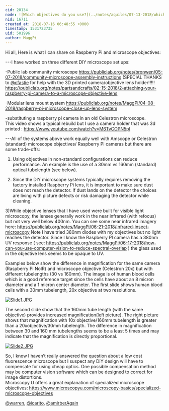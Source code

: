 ```yaml
---
cid: 20134
node: ![Which objectives do you use?](../notes/aquiles/07-13-2018/which-objectives-do-you-use)
nid: 16711
created_at: 2018-07-16 06:48:55 +0000
timestamp: 1531723735
uid: 501996
author: MaggPi
---
```


Hi all, 
Here is what I can share on Raspberry Pi and microscope objectives:

---I have worked on three different DIY microscope set ups:


-Public lab community microscope https://publiclab.org/notes/bronwen/05-07-2018/community-microscope-assembly-instructions
(SPECIAL THANKS to [@cfastie](/profile/cfastie) for help with the 3D printed camera/objective lens holder!!!!!  https://publiclab.org/notes/partsandcrafts/02-15-2018/2-attaching-your-raspberry-pi-camera-to-a-microscope-objective-lens


-Modular lens mount system 
https://publiclab.org/notes/MaggPi/04-08-2018/raspberry-pi-microscope-close-up-lens-system


-substituting a raspberry pi camera in an old Celestron microscope.  
 This video shows a typical rebuild but I use a camera holder that was 3d printed : https://www.youtube.com/watch?v=M6TvCOPN5pI

---All of the systems above work equally well with Amscope or Celestron (standard) microscope objectives/ Raspberry PI cameras  but there are some  trade-offs:
 1) Using objectives in non-standard configurations can reduce performance.    An example is the use of a 30mm vs 160mm (standard) optical tubelength (see below).  
   
2) Since the DIY microscope systems   typically requires removing the factory installed Raspberry Pi  lens, it is important to make sure dust does not reach the detector.   If dust lands on the detector  the choices are living with picture defects or risk damaging the detector while cleaning. 

3)While  objective lenses that I have used were built for visible light microscopy, the lenses generally work in the near infrared (with refocus)  but not very well below 400nm.   You can see some near infrared imagery here:  https://publiclab.org/notes/MaggPi/06-21-2018/infrared-insect-microscopy                     Note I have tried 380nm diodes with my objectives but no light reaches the detector.    Since I know the Raspberry PI camera has a 380nm  UV response ( see: https://publiclab.org/notes/MaggPi/06-17-2018/how-can-you-use-computer-vision-to-reduce-spectral-overlap  )  the glass used in the objective lens  seems to be opaque to UV.   
 
Examples below show the difference in magnification for the same camera (Raspberry Pi NoIR) and microscope objective (Celestron 20x) but with different tubelengths (30 vs  160mm). 
The image is of human blood cells which is a good reference target since the cells have about an 8 micron diameter and a 1 micron center diameter. 
The first slide shows human blood cells with a 30mm tubelength, 20x objective at two resolutions.   






[![Slide1.JPG](/i/25641)](/i/25641)


The second  slide  show that the 160mm tube length  (with the same objective) provides increased magnification(left picture).   The right picture shows that magnification with  10x objective/160mm tubelength is greater than a 20xobjective/30mm tubelength.   The difference in magnification between 30 and 160 mm tubelengths seems to be a least 5 times and may indicate that the magnification is directly proportional.





[![Slide2.JPG](/i/25643)](/i/25643)


So, I know I haven’t really answered the question about a low cost  fluorescence microscope but I suspect any DIY design will have to compensate for using cheap  optics.  One possible compensation method may be computer vision software which can be designed to correct for image distortions.  
Microscopy U offers a great explanation of specialized microscope objectives:  https://www.microscopyu.com/microscopy-basics/specialized-microscope-objectives


[@warren](/profile/warren), [@icarito](/profile/icarito), [@amirberAgain](/profile/amirberAgain)



